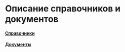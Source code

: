 # Описание справочников и документов

#### [Справочники](https://vodavoz.github.io/Manual/2-описание-справочников-и-документов/1-справочники/)

#### [Документы](https://vodavoz.github.io/Manual/2-описание-справочников-и-документов/2-документы/)




